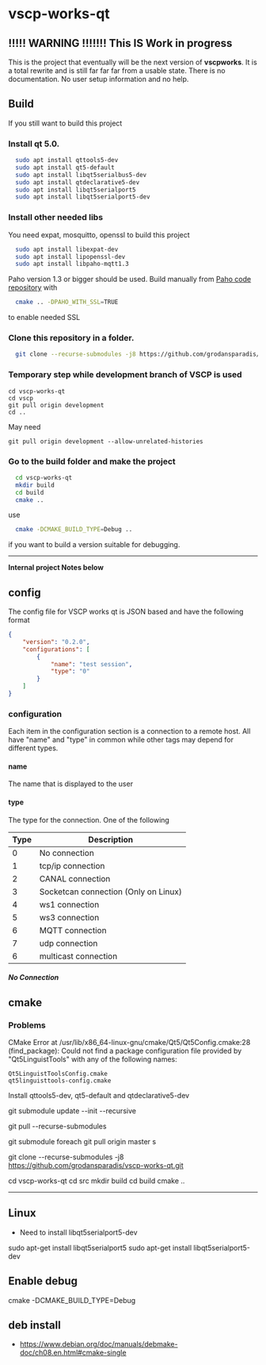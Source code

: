 # vscp-works-qt

## !!!!! WARNING !!!!!!!  This IS Work in progress
This is the project that eventually will be the next version of **vscpworks**. It is a total rewrite and is still far far far from a usable state. There is no documentation. No user setup information and no help.

## Build
If you still want to build this project

### Install qt 5.0.
```bash
  sudo apt install qttools5-dev
  sudo apt install qt5-default
  sudo apt install libqt5serialbus5-dev
  sudo apt install qtdeclarative5-dev
  sudo apt install libqt5serialport5
  sudo apt install libqt5serialport5-dev
```

### Install other needed libs

You need expat, mosquitto, openssl to build this project

```bash
  sudo apt install libexpat-dev
  sudo apt install lipopenssl-dev
  sudo apt install libpaho-mqtt1.3  
```

Paho version 1.3 or bigger should be used. Build manually from [Paho code repository](https://github.com/eclipse/paho.mqtt.c) with

```bash
  cmake .. -DPAHO_WITH_SSL=TRUE
```

to enable needed SSL



### Clone this repository in a folder.
```bash
  git clone --recurse-submodules -j8 https://github.com/grodansparadis/vscp-works-qt.git
```  

### Temporary step while development branch of VSCP is used
```
cd vscp-works-qt
cd vscp
git pull origin development
cd ..
```

May need

```
git pull origin development --allow-unrelated-histories 
```

### Go to the build folder and make the project
```bash
  cd vscp-works-qt
  mkdir build
  cd build
  cmake ..
```

use

```bash
  cmake -DCMAKE_BUILD_TYPE=Debug ..
```

if you want to build a version suitable for debugging.

----

**Internal project Notes below**

## config

The config file for VSCP works qt is JSON based and have the following format

```json
{
    "version": "0.2.0",
    "configurations": [
        {
            "name": "test session",
            "type": "0"
        }
    ]
}
```

### configuration
Each item in the configuration section is a connection to a remote host. All have "name" and "type" in common while other tags may depend for different types.

#### name 
The name that is displayed to the user

#### type
The type for the connection. One of the following

| Type | Description |
| ---- | ----------- |
| 0 | No connection |
| 1 | tcp/ip connection |
| 2 | CANAL connection |
| 3 | Socketcan connection (Only on Linux) |
| 4 | ws1 connection  |
| 5 | ws3 connection  |
| 6 | MQTT connection |
| 7 | udp connection  |
| 6 | multicast connection |

##### No Connection


## cmake

### Problems

CMake Error at /usr/lib/x86_64-linux-gnu/cmake/Qt5/Qt5Config.cmake:28 (find_package):
  Could not find a package configuration file provided by "Qt5LinguistTools"
  with any of the following names:

    Qt5LinguistToolsConfig.cmake
    qt5linguisttools-config.cmake


Install qttools5-dev, qt5-default and qtdeclarative5-dev

git submodule update --init --recursive

git pull --recurse-submodules

git submodule foreach git pull origin master
s



git clone --recurse-submodules -j8 https://github.com/grodansparadis/vscp-works-qt.git

cd vscp-works-qt
cd src
mkdir build
cd build
cmake ..


----

## Linux

  * Need to install libqt5serialport5-dev

  sudo apt-get install libqt5serialport5
  sudo apt-get install libqt5serialport5-dev

## Enable debug

  cmake -DCMAKE_BUILD_TYPE=Debug

## deb install

  * https://www.debian.org/doc/manuals/debmake-doc/ch08.en.html#cmake-single
